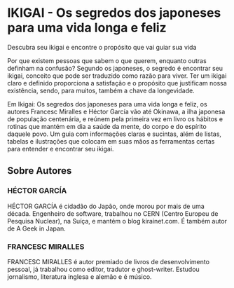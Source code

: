 # IKIGAI - Os segredos dos japoneses para uma vida longa e feliz

Descubra seu ikigai e encontre o propósito que vai guiar sua vida

Por que existem pessoas que sabem o que querem, enquanto outras definham na confusão? Segundo os japoneses, o segredo é encontrar seu ikigai, conceito que pode ser traduzido como razão para viver. Ter um ikigai claro e definido proporciona a satisfação e o propósito que justificam nossa existência, sendo, para muitos, também a chave da longevidade.

Em Ikigai: Os segredos dos japoneses para uma vida longa e feliz, os autores Francesc Miralles e Héctor García vão até Okinawa, a ilha japonesa de população centenária, e reúnem pela primeira vez em livro os hábitos e rotinas que mantém em dia a saúde da mente, do corpo e do espírito daquele povo. Um guia com informações claras e sucintas, além de listas, tabelas e ilustrações que colocam em suas mãos as ferramentas certas para entender e encontrar seu ikigai.


## Sobre Autores

### HÉCTOR GARCÍA

HÉCTOR GARCÍA é cidadão do Japão, onde morou por mais de uma década. Engenheiro de software, trabalhou no CERN (Centro Europeu de Pesquisa Nuclear), na Suíça, e mantém o blog kirainet.com. É também autor de A Geek in Japan.

### FRANCESC MIRALLES

FRANCESC MIRALLES é autor premiado de livros de desenvolvimento pessoal, já trabalhou como editor, tradutor e ghost-writer. Estudou jornalismo, literatura inglesa e alemão e é músico.
